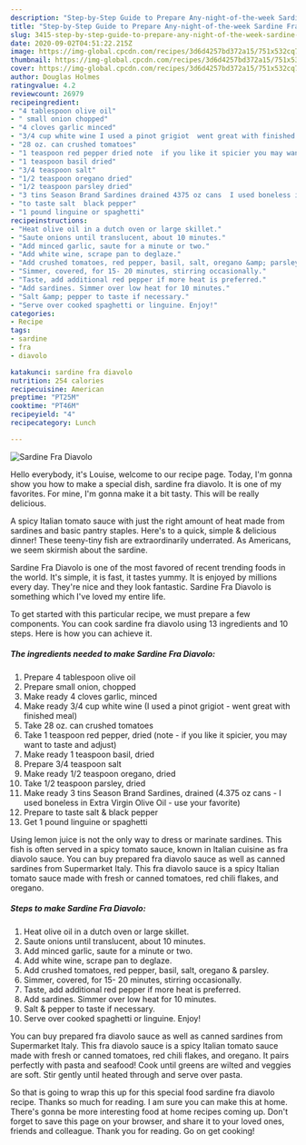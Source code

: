 ```yaml
---
description: "Step-by-Step Guide to Prepare Any-night-of-the-week Sardine Fra Diavolo"
title: "Step-by-Step Guide to Prepare Any-night-of-the-week Sardine Fra Diavolo"
slug: 3415-step-by-step-guide-to-prepare-any-night-of-the-week-sardine-fra-diavolo
date: 2020-09-02T04:51:22.215Z
image: https://img-global.cpcdn.com/recipes/3d6d4257bd372a15/751x532cq70/sardine-fra-diavolo-recipe-main-photo.jpg
thumbnail: https://img-global.cpcdn.com/recipes/3d6d4257bd372a15/751x532cq70/sardine-fra-diavolo-recipe-main-photo.jpg
cover: https://img-global.cpcdn.com/recipes/3d6d4257bd372a15/751x532cq70/sardine-fra-diavolo-recipe-main-photo.jpg
author: Douglas Holmes
ratingvalue: 4.2
reviewcount: 26979
recipeingredient:
- "4 tablespoon olive oil"
- " small onion chopped"
- "4 cloves garlic minced"
- "3/4 cup white wine I used a pinot grigiot  went great with finished meal"
- "28 oz. can crushed tomatoes"
- "1 teaspoon red pepper dried note  if you like it spicier you may want to taste and adjust"
- "1 teaspoon basil dried"
- "3/4 teaspoon salt"
- "1/2 teaspoon oregano dried"
- "1/2 teaspoon parsley dried"
- "3 tins Season Brand Sardines drained 4375 oz cans  I used boneless in Extra Virgin Olive Oil  use your favorite"
- "to taste salt  black pepper"
- "1 pound linguine or spaghetti"
recipeinstructions:
- "Heat olive oil in a dutch oven or large skillet."
- "Saute onions until translucent, about 10 minutes."
- "Add minced garlic, saute for a minute or two."
- "Add white wine, scrape pan to deglaze."
- "Add crushed tomatoes, red pepper, basil, salt, oregano &amp; parsley."
- "Simmer, covered, for 15- 20 minutes, stirring occasionally."
- "Taste, add additional red pepper if more heat is preferred."
- "Add sardines. Simmer over low heat for 10 minutes."
- "Salt &amp; pepper to taste if necessary."
- "Serve over cooked spaghetti or linguine. Enjoy!"
categories:
- Recipe
tags:
- sardine
- fra
- diavolo

katakunci: sardine fra diavolo 
nutrition: 254 calories
recipecuisine: American
preptime: "PT25M"
cooktime: "PT46M"
recipeyield: "4"
recipecategory: Lunch

---
```



![Sardine Fra Diavolo](https://img-global.cpcdn.com/recipes/3d6d4257bd372a15/751x532cq70/sardine-fra-diavolo-recipe-main-photo.jpg)

Hello everybody, it's Louise, welcome to our recipe page. Today, I'm gonna show you how to make a special dish, sardine fra diavolo. It is one of my favorites. For mine, I'm gonna make it a bit tasty. This will be really delicious.

A spicy Italian tomato sauce with just the right amount of heat made from sardines and basic pantry staples. Here&#39;s to a quick, simple &amp; delicious dinner! These teeny-tiny fish are extraordinarily underrated. As Americans, we seem skirmish about the sardine.

Sardine Fra Diavolo is one of the most favored of recent trending foods in the world. It's simple, it is fast, it tastes yummy. It is enjoyed by millions every day. They're nice and they look fantastic. Sardine Fra Diavolo is something which I've loved my entire life.


To get started with this particular recipe, we must prepare a few components. You can cook sardine fra diavolo using 13 ingredients and 10 steps. Here is how you can achieve it.

<!--inarticleads1-->

##### The ingredients needed to make Sardine Fra Diavolo:

1. Prepare 4 tablespoon olive oil
1. Prepare  small onion, chopped
1. Make ready 4 cloves garlic, minced
1. Make ready 3/4 cup white wine (I used a pinot grigiot - went great with finished meal)
1. Take 28 oz. can crushed tomatoes
1. Take 1 teaspoon red pepper, dried (note - if you like it spicier, you may want to taste and adjust)
1. Make ready 1 teaspoon basil, dried
1. Prepare 3/4 teaspoon salt
1. Make ready 1/2 teaspoon oregano, dried
1. Take 1/2 teaspoon parsley, dried
1. Make ready 3 tins Season Brand Sardines, drained (4.375 oz cans - I used boneless in Extra Virgin Olive Oil - use your favorite)
1. Prepare to taste salt &amp; black pepper
1. Get 1 pound linguine or spaghetti


Using lemon juice is not the only way to dress or marinate sardines. This fish is often served in a spicy tomato sauce, known in Italian cuisine as fra diavolo sauce. You can buy prepared fra diavolo sauce as well as canned sardines from Supermarket Italy. This fra diavolo sauce is a spicy Italian tomato sauce made with fresh or canned tomatoes, red chili flakes, and oregano. 

<!--inarticleads2-->

##### Steps to make Sardine Fra Diavolo:

1. Heat olive oil in a dutch oven or large skillet.
1. Saute onions until translucent, about 10 minutes.
1. Add minced garlic, saute for a minute or two.
1. Add white wine, scrape pan to deglaze.
1. Add crushed tomatoes, red pepper, basil, salt, oregano &amp; parsley.
1. Simmer, covered, for 15- 20 minutes, stirring occasionally.
1. Taste, add additional red pepper if more heat is preferred.
1. Add sardines. Simmer over low heat for 10 minutes.
1. Salt &amp; pepper to taste if necessary.
1. Serve over cooked spaghetti or linguine. Enjoy!


You can buy prepared fra diavolo sauce as well as canned sardines from Supermarket Italy. This fra diavolo sauce is a spicy Italian tomato sauce made with fresh or canned tomatoes, red chili flakes, and oregano. It pairs perfectly with pasta and seafood! Cook until greens are wilted and veggies are soft. Stir gently until heated through and serve over pasta. 

So that is going to wrap this up for this special food sardine fra diavolo recipe. Thanks so much for reading. I am sure you can make this at home. There's gonna be more interesting food at home recipes coming up. Don't forget to save this page on your browser, and share it to your loved ones, friends and colleague. Thank you for reading. Go on get cooking!
